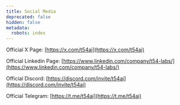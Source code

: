 ```yaml
---
title: Social Media
deprecated: false
hidden: false
metadata:
  robots: index
---
```

Official X Page: [https://x.com/t54ai](https://x.com/t54ai)

Official Linkedin Page: [https://www.linkedin.com/company/t54-labs/](https://www.linkedin.com/company/t54-labs/)

Official Discord: [https://discord.com/invite/t54ai](https://discord.com/invite/t54ai)

Official Telegram: [https://t.me/t54ai](https://t.me/t54ai)